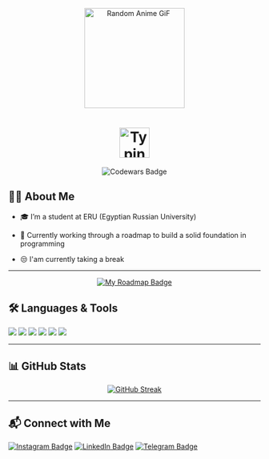 <!-- Gif header -->
<p align="center">
  <img height="200" src="https://github-readme-utils.vercel.app/api/gif/anime" alt="Random Anime GiF">
</p>

<!-- Animated Name -->
<h1 align="center">
  <img 
    src="https://readme-typing-svg.herokuapp.com?font=Fira+Code&size=45&pause=1000&color=F75C7E&center=true&vCenter=true&width=600&lines=Hey+bro,+I'm+Osama!" 
    alt="Typing SVG"
    height="60"
/>
</h1>
<p align="center">
  <img src="https://www.codewars.com/users/osama-mohamoud2006/badges/small" alt="Codewars Badge">
</p>



<!-- About Me -->
## 👨‍💻 About Me 
- 🎓 I’m a student at ERU (Egyptian Russian University) 
- 🔭 Currently working through a roadmap to build a solid foundation in programming


- 😒 I'am currently taking a break


---
<div align="center">
  <a href="https://postimg.cc/XZW2nGqD" target="_blank">
    <img src="https://img.shields.io/badge/My_Roadmap-Open-blue?style=for-the-badge&logo=codeforces&logoColor=white" alt="My Roadmap Badge">
  </a>
</div>


<!-- Languages and Tools -->
## 🛠️ Languages & Tools
<p align="left">
  <img src="https://img.shields.io/badge/C%2B%2B-00599C?style=for-the-badge&logo=c%2B%2B&logoColor=white"/>
  <img src="https://img.shields.io/badge/Git-F05032?style=for-the-badge&logo=git&logoColor=white"/>
  <img src="https://img.shields.io/badge/GitHub-121011?style=for-the-badge&logo=github&logoColor=white"/>
  <img src="https://img.shields.io/badge/Visual%20Studio-5C2D91?style=for-the-badge&logo=visual%20studio&logoColor=white"/>
  <img src="https://img.shields.io/badge/VS%20Code-007ACC?style=for-the-badge&logo=visual-studio-code&logoColor=white"/>
  <img src="https://img.shields.io/badge/Notion-000000?style=for-the-badge&logo=notion&logoColor=white"/>
</p>

---

<!-- Stats -->
## 📊 GitHub Stats

<div align="center">
  
  <a href="https://git.io/streak-stats">
    <img src="https://streak-stats.demolab.com?user=osama-mohamoud2006&theme=tokyonight" alt="GitHub Streak"/>
  </a>

</div>



---





<!-- Contact -->
## 📬 Connect with Me &nbsp;
[![Instagram Badge](https://img.shields.io/badge/Instagram-E4405F?style=for-the-badge&logo=instagram&logoColor=white)](https://www.instagram.com/osama.mohamoud2006)
[![LinkedIn Badge](https://img.shields.io/badge/LinkedIn-0077B5?style=for-the-badge&logo=linkedin&logoColor=white)](https://www.linkedin.com/in/osama-mohamoud-485677322)
[![Telegram Badge](https://img.shields.io/badge/Telegram-2CA5E0?style=for-the-badge&logo=telegram&logoColor=white)](https://t.me/what_do_you_need_bro)






